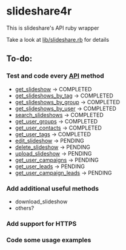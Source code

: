 # slideshare4r

This is slideshare's API ruby wrapper

Take a look at [lib/slideshare.rb](http://github.com/miguelff/slideshare4r/blob/master/lib/slideshare.rb) for details

## To-do:

### Test and code every [API](http://www.slideshare.net/developers/documentation) method
* [get_slideshow](http://www.slideshare.net/developers/documentation#get_slideshow)		-> COMPLETED
* [get_slideshows_by_tag](http://www.slideshare.net/developers/documentation#get_slideshows_by_tag) 	-> COMPLETED
* [get_slideshows_by_group](http://www.slideshare.net/developers/documentation#get_slideshows_by_group)	-> COMPLETED
* [get_slideshows_by_user](http://www.slideshare.net/developers/documentation#get_slideshows_by_user)	-> COMPLETED
* [search_slideshows](http://www.slideshare.net/developers/documentation#search_slideshows)		-> COMPLETED
* [get_user_groups](http://www.slideshare.net/developers/documentation#get_user_groups)		-> COMPLETED
* [get_user_contacts](http://www.slideshare.net/developers/documentation#get_user_contacts)		-> COMPLETED
* [get_user_tags](http://www.slideshare.net/developers/documentation#get_user_tags)		-> COMPLETED
* [edit_slideshow](http://www.slideshare.net/developers/documentation#edit_slideshow)		-> PENDING
* [delete_slideshow](http://www.slideshare.net/developers/documentation#delete_slideshow)		-> PENDING
* [upload_slideshow](http://www.slideshare.net/developers/documentation#upload_slideshow)		-> PENDING
* [get_user_campaigns](http://www.slideshare.net/developers/documentation#get_user_campaigns)		-> PENDING
* [get_user_leads](http://www.slideshare.net/developers/documentation#get_user_leads)		-> PENDING
* [get_user_campaign_leads](http://www.slideshare.net/developers/documentation#get_user_campaign_leads)		-> PENDING

### Add additional useful methods

* download_slideshow
* others?

### Add support for HTTPS
### Code some usage examples


